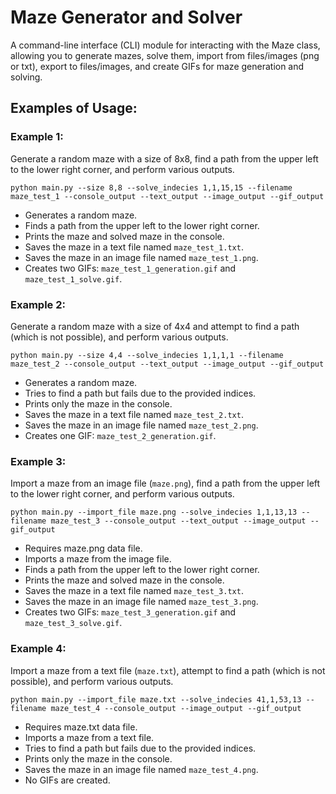 # Maze Generator and Solver

A command-line interface (CLI) module for interacting with the Maze class, allowing you to generate mazes, solve them,
import from files/images (png or txt), export to files/images, and create GIFs for maze generation and solving.

## Examples of Usage:

### Example 1:

Generate a random maze with a size of 8x8, find a path from the upper left to the lower right corner, and perform
various outputs.

```
python main.py --size 8,8 --solve_indecies 1,1,15,15 --filename maze_test_1 --console_output --text_output --image_output --gif_output
```

- Generates a random maze.
- Finds a path from the upper left to the lower right corner.
- Prints the maze and solved maze in the console.
- Saves the maze in a text file named `maze_test_1.txt`.
- Saves the maze in an image file named `maze_test_1.png`.
- Creates two GIFs: `maze_test_1_generation.gif` and `maze_test_1_solve.gif`.

### Example 2:

Generate a random maze with a size of 4x4 and attempt to find a path (which is not possible), and perform various
outputs.
```
python main.py --size 4,4 --solve_indecies 1,1,1,1 --filename maze_test_2 --console_output --text_output --image_output --gif_output
```

- Generates a random maze.
- Tries to find a path but fails due to the provided indices.
- Prints only the maze in the console.
- Saves the maze in a text file named `maze_test_2.txt`.
- Saves the maze in an image file named `maze_test_2.png`.
- Creates one GIF: `maze_test_2_generation.gif`.

### Example 3:

Import a maze from an image file (`maze.png`), find a path from the upper left to the lower right corner, and perform
various outputs.
```
python main.py --import_file maze.png --solve_indecies 1,1,13,13 --filename maze_test_3 --console_output --text_output --image_output --gif_output
```
- Requires maze.png data file.
- Imports a maze from the image file.
- Finds a path from the upper left to the lower right corner.
- Prints the maze and solved maze in the console.
- Saves the maze in a text file named `maze_test_3.txt`.
- Saves the maze in an image file named `maze_test_3.png`.
- Creates two GIFs: `maze_test_3_generation.gif` and `maze_test_3_solve.gif`.

### Example 4:

Import a maze from a text file (`maze.txt`), attempt to find a path (which is not possible), and perform various
outputs.
```
python main.py --import_file maze.txt --solve_indecies 41,1,53,13 --filename maze_test_4 --console_output --image_output --gif_output
```
- Requires maze.txt data file.
- Imports a maze from a text file.
- Tries to find a path but fails due to the provided indices.
- Prints only the maze in the console.
- Saves the maze in an image file named `maze_test_4.png`.
- No GIFs are created.
